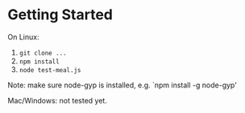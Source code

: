 # Getting Started #
On Linux:

1. `git clone ...`
2. `npm install`
3. `node test-meal.js`

Note: make sure node-gyp is installed, e.g. `npm install -g node-gyp'

Mac/Windows: not tested yet.

